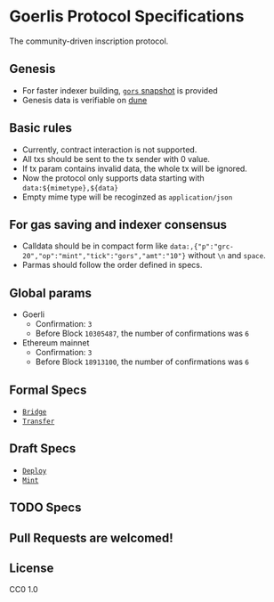 # Goerlis Protocol Specifications

The community-driven inscription protocol.

## Genesis

* For faster indexer building, [`gors` snapshot](genesis/gors.json) is provided
* Genesis data is verifiable on [dune](https://dune.com/goerlis/goerlis)

## Basic rules

* Currently, contract interaction is not supported.
* All txs should be sent to the tx sender with 0 value.
* If tx param contains invalid data, the whole tx will be ignored.
* Now the protocol only supports data starting with `data:${mimetype},${data}`
* Empty mime type will be recoginzed as `application/json`

## For gas saving and indexer consensus

* Calldata should be in compact form like `data:,{"p":"grc-20","op":"mint","tick":"gors","amt":"10"}` without `\n` and `space`.
* Parmas should follow the order defined in specs.

## Global params

* Goerli
  * Confirmation: `3`
  * Before Block `10305487`, the number of confirmations was `6`
* Ethereum mainnet
  * Confirmation: `3`
  * Before Block `18913100`, the number of confirmations was `6`

## Formal Specs

* [`Bridge`](ops/bridge.md)
* [`Transfer`](ops/transfer.md)

## Draft Specs

* [`Deploy`](ops/deploy.md)
* [`Mint`](ops/mint.md)

## TODO Specs

## Pull Requests are welcomed!

## License

CC0 1.0
